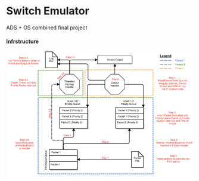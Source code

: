 # Switch Emulator

ADS + OS combined final project

#### Infrstructure
![Switching Project Overview](assets/infrastructure.png)